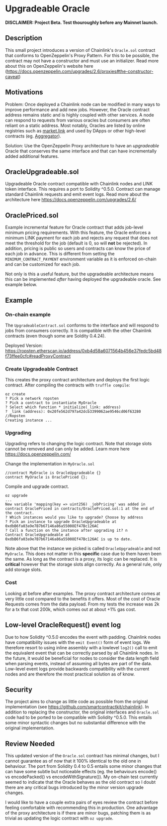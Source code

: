 # Upgradeable Oracle
**DISCLAIMER: Project Beta. Test thouroughly before any Mainnet launch.**

## Description
This small project introduces a version of Chainlink's `Oracle.sol` contract that conforms to OpenZeppelin's Proxy Pattern. For this to be possible, the contract may not have a constructor and must use an initializer. Read more about this on OpenZeppelin's website here (https://docs.openzeppelin.com/upgrades/2.6/proxies#the-constructor-caveat)

## Motivations
Problem: Once deployed a Chainlink node can be modified in many ways to improve performance and add new jobs. However, the Oracle contract address remains static and is highly coupled with other services. A node can respond to requests from various oracles but consumers are often reliant on a static address. Most notably, Oracles are listed by online registries such as [market.link](market.link) and used by DApps or other high-level contracts (eg. [Aggregator](https://eth-usd-aggregator.chain.link/)).

Solution: Use the OpenZeppelin Proxy architecture to have an *upgradeable* Oracle that conserves the same interface and that can have incrementally added additional features.

## OracleUpgradeable.sol
Upgradeable Oracle contract compatible with Chainlink nodes and LINK token interface. This requires a port to Solidity ^0.5.0. Contract can manage standard Chainlink requests and emit event logs. Read more about the architecture here https://docs.openzeppelin.com/upgrades/2.6/

## OraclePriced.sol
Example incremental feature for Oracle contract that adds job-level minimum pricing requirements. With this feature, the Oracle enforces a minimum LINK payment for each job and rejects any request that does not meet the threshold for the job (default is 0, so will **not** be rejected). In addition, pricing is public so users and contracts can know the price of each job in advance. This is different from setting the `MINIMUM_CONTRACT_PAYMENT` environment variable as it is enforced on-chain and can be customized for each job.

Not only is this a useful feature, but the upgradeable architecture means this can be implemented *after* having deployed the upgradeable oracle. See example below.

## Example
### On-chain example
The `UpgradeableContract.sol` conforms to the interface and will respond to jobs from consumers correctly. It is compatible with the other Chainlink contracts (even though some are Soldity 0.4.24). 

Deployed Version:
https://ropsten.etherscan.io/address/0xb4d58a6071564b456e37fedc5bd48f73ffee0cfc#readProxyContract

### Create Upgradeable Contract
This creates the proxy contract architecture and deploys the first logic contract.
After compiling the contracts with `truffle compile`:
```
oz create
? Pick a network ropsten
? Pick a contract to instantiate MyOracle
? Select which function * initialize(_link: address) 
? _link (address): 0x20fe562d797a42dcb3399062ae9546cd06f63280 //Ropsten
Creating instance ...
```

### Upgrading
Upgrading refers to changing the logic contract. Note that storage slots cannot be removed and can only be added. Learn more here https://docs.openzeppelin.com/

Change the implementation in `MyOracle.sol`
```
//contract MyOracle is OracleUpgradeable {}
contract MyOracle is OraclePriced {};
```

Compile and upgrade contract.
```
oz upgrade
...
New variable 'mapping(key => uint256) _jobPricing' was added in contract OraclePriced in contracts/OraclePriced.sol:1 at the end of the contract.
? Which instances would you like to upgrade? Choose by address
? Pick an instance to upgrade OracleUpgradeable at 0xdbB6fa03a9e7B7b67146a86a55008Ef47Bc126AC
? Call a function on the instance after upgrading it? n
Contract OracleUpgradeable at 0xdbB6fa03a9e7B7b67146a86a55008Ef47Bc126AC is up to date.
```

Note above that the instance we picked is called `OracleUpgradeable` and not `MyOracle`. This does not matter in this **specific** case due to them haven been the same. As long as the contract is a proxy, its logic can be replaced. It is **critical** however that the storage slots align correctly. As a general rule, only add storage slots.

### Cost
Looking at before after examples. The proxy contract architecture comes at very little cost compared to the benefits it offers. Most of the cost of Oracle Requests comes from the data payload. From my tests the increase was 2k for a tx that cost 200k, which comes out at about +1% gas cost.

## Low-level OracleRequest() event log
Due to how Solidity ^0.5.0 encodes the event with padding. Chainlink nodes have compatibility issues with the `emit Event()` form of event logs. We therefore resort to using inline assembly with a lowlevel `log2()` call to emit the equivalent event that can be correctly parsed by all Chainlink nodes. In the future, it would be beneficial for nodes to consider the data length field when parsing events, instead of assuming all bytes are part of the data. Low-level event logs provide backwards compatibility with the current nodes and are therefore the most practical solution as of know.

## Security
The project aims to change as little code as possible from the original implementation (see https://github.com/smartcontractkit/chainlink). In addition to replacing the constructor, the original interfaces and `Oracle.sol` code had to be ported to be compatible with Solidity ^0.5.0. This entails some minor syntactic changes but no substantial difference with the original implementation. 

## Review Needed
This updated version of the `Oracle.sol` contract has minimal changes, but I cannot guarantee as of now that it 100% identical to the old one in behaviour. The port from Solidity 0.4 to 0.5 entails some minor changes that can have some subtle but noticeable effects (eg. the behaviours encode() vs encodePacked() vs encodeWithSignature()). My on-chain test currently seemed to indicate that the Oracle behaves as the old contract so I doubt there are any critical bugs introduced by the minor version upgrade changes.

I would like to have a couple extra pairs of eyes review the contract before feeling comfortable with recommending this in production. One advantage of the proxy architecture is if there are minor bugs, patching them is as trivial as updating the logic contract with `oz upgrade`.
